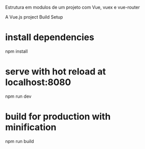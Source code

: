  Estrutura em modulos de um projeto com Vue, vuex e vue-router

A Vue.js project
Build Setup

# install dependencies
npm install

# serve with hot reload at localhost:8080
npm run dev

# build for production with minification
npm run build
